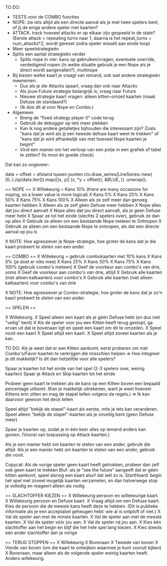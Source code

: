 TO DO:
* TESTS voor de COMBO functies
* NOPE: zie iets altijd als een directe aanval als je met twee spelers bent, of jij de enige andere speler met kaarten?
* ATTACK: track hoeveel attacks er op elkaar zijn gespeeld in de state? (Eerste attack = repeating turns naar 1, daarna is het repeat_turns + num_attacks*2, wordt gereset zodra speler wisselt aan einde loop)
* Meer speelstrategieën
* Splits een aantal strategieën verder
  * Splits nope in vier: kans op gebruiken/vragen, eventuele override, verdedigend nopen (in welke situatie gebruik je een Nope als je direct wordt aangevallen?), multinope
* Bij kiezen welke kaart je vraagt van iemand, ook wat andere strategieën meenemen.
  * Dus als je die Attacks spaart, vraag dan ook naar Attacks
  * Als jouw Future strategie belangrijk is, vraag naar Future
  * Nieuwe strategie kaart vragen: alleen kitten-omzeil kaarten (maak Defuse de standaard?)
  * (Ik doe dit al voor Nope en Combo.)
* Algemeen
  * Breng de "fixed strategy player 0" code terug
  * Gebruik de debugger op iets meer plekken
  * Kan ik nog andere getalletjes bijhouden die interessant zijn? Zoals "kans dat je wint als jij een tweede defuse kaart weet te trekken" of "kans dat je wint afhankelijk van met hoeveel Nope kaarten je begint"
  * Vind een manier om het verloop van een potje in een grafiek of tabel te zetten? (Is mooi én goede check)

Dat kan zo ongeveer:

data = <lijst met hoeveel kaarten elke speler in deze ronde had>
offset = afstand tussen punten
ctx.draw_series(LineSeries::new(
    (0..).zip(data.iter()).map(|(x, y)| (x, *y + offset)),
    &BLUE,
))
.unwrap();


== NOPE ==
X Willekeurig = Kans 10% (there are many occasions for noping, so a lower value is more logical)
X Kans 0%
X Kans 25%
X Kans 50%
X Kans 75%
X Kans 100%
X Alleen als ze zelf meer dan genoeg kaarten hebben
X Alleen als ze zelf géén Defuse meer hebben
X Nope alles dat jou direct aanvalt
X Nope alles dat jou direct aanvalt, als je geen Defuse meer hebt
X Spaar ze tot het einde (slechts 2 spelers over), gebruik ze dan op alles
X Gebruik ze alleen om een bestaande Nope meteen te Ontnopen
X Gebruik ze alleen om een bestaande Nope te ontnopen, als dat een directe aanval op jou is

X NOTE: Hoe agressiever je Nope-strategie, hoe groter de kans dat je die kaart probeert te _stelen_ van een ander.

== COMBO ==
X Willekeurig = gebruik combokaarten met 10% kans
X Kans 0% (je doet er niks mee)
X Kans 25%
X Kans 50%
X Kans 75%
X Kans 100% (gebruik combo's meteen)
X Geef de voorkeur aan combo's van drie, soms
X Geef de voorkeur aan combo's van drie, altijd
X Gebruik alle kaarten (niet alleen katkaarten) voor combo's
X Gebruik alle kaarten (niet alleen katkaarten) voor combo's van drie

X NOTE: Hoe agressiever je Combo-strategie, hoe groter de kans dat je zo'n kaart probeert te _stelen_ van een ander.

== SPELEN == 

X Willekeurig.
X Speel alleen een kaart als je géén Defuse hebt (en dus niet "veilig" bent)
X Als de speler voor jou een Kitten heeft terug gestopt, ga ervan uit dat ie bovenaan ligt en speel een kaart om dit te omzeilen.
X Speel nooit een kaart
X Speel altijd een kaart.
X Speel altijd zoveel kaarten als je kan.

TO DO: Als je weet dat er een Kitten aankomt, eerst proberen om met Combo's/Favor kaarten te verkrijgen die misschien helpen => Hoe integreer je dit makkelijk? Is dit dan hetzelfde voor alle spelers?

Spaar je kaarten tot het einde van het spel (2-3 spelers over, weinig kaarten)
Spaar je Attack en Skip kaarten tot het einde

Probeer geen kaart te trekken als de kans op een Kitten boven een bepaald percentage uitkomt. (Kan je makkelijk uitrekenen, want je weet hoeveel Kittens erin zitten en mag de stapel tellen volgens de regels.) => Ik kan daarvoor gewoon het deck tellen

Speel altijd "bekijk de stapel"-kaart als eerste, mits je iets kan veranderen.
Speel alleen "bekijk de stapel"-kaarten als je onveilig bent (geen Defuse meer)

Spaar je kaarten op, zodat je in één keer alles op iemand anders kan gooien. (Vooral van toepassing op Attack kaarten.)

Als je een manier hebt om kaarten te stelen van een ander, gebruik die altijd.
Als je een manier hebt om kaarten te stelen van een ander, gebruik die nooit.

Copycat: Als de vorige speler geen kaart heeft getrokken, probeer dan zelf ook geen kaart te trekken
Bluf: als je "see the future" aangeeft dat er géén kitten aankomt, speel alsnog een kaart alsof dat wél zo is.
StartHoard: begin het spel met zoveel mogelijk kaarten verzamelen, en dan halverwege stop je volledig en reageert alleen als nodig

== SLACHTOFFER KIEZEN ==
X Willekeurig persoon en willekeurige kaart.
X Willekeurig persoon en Defuse kaart.
X Vraag altijd om een Defuse kaart. Kies de persoon die de meeste kans heeft deze te hebben. (Dit is publieke informatie als je een acceptabel geheugen hebt: wie al is ontploft of niet.)
X Val de speler aan met de minste kaarten.
X Val de speler aan met de meeste kaarten.
X Val de speler vóór jou aan.
X Val de speler ná jou aan.
X Kies één slachtoffer aan het begin en blijf die het hele spel lang kiezen.
X Kies steeds een ander slachtoffer dan je vorige

== TERUG STOPPEN ==
X Willekeurig
X Bovenaan
X Tweede van boven
X Vierde van boven (om die kaart te ontwijken waarmee je kunt vooruit kijken)
X Bovenaan, maar alleen als de volgende speler weinig kaarten heeft. Anders willekeurig.